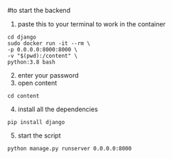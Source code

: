 
#to start the backend


1. paste this to your terminal to work in the container
```
cd django
sudo docker run -it --rm \
-p 0.0.0.0:8000:8000 \
-v "$(pwd):/content" \
python:3.8 bash
```
2. enter your password
3. open content
```
cd content
```
4. install all the dependencies
```
pip install django
```
5. start the script
```
python manage.py runserver 0.0.0.0:8000
```
